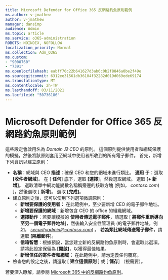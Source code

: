 ```yaml
---
title: Microsoft Defender for Office 365 反網路釣魚原則範例
ms.author: v-jmathew
author: v-jmathew
manager: dansimp
audience: Admin
ms.topic: article
ms.service: o365-administration
ROBOTS: NOINDEX, NOFOLLOW
localization_priority: Normal
ms.collection: Adm_O365
ms.custom:
- "9000760"
- "7391"
ms.openlocfilehash: eabff70c22b641627d3ab6c0b2f8846a0be2f49e
ms.sourcegitcommit: 6312ee31561db36104f32282d019d069ede69174
ms.translationtype: MT
ms.contentlocale: zh-TW
ms.lasthandoff: 03/11/2021
ms.locfileid: "50736186"
---
```

# <a name="example-microsoft-defender-for-office-365-anti-phishing-policy"></a>Microsoft Defender for Office 365 反網路釣魚原則範例

這些設定會啟用名為 *Domain 及 CEO* 的原則。 這個原則提供使用者和網域保護的模擬，然後將該原則套用至網域中使用者所收到的所有電子郵件。 首先，新增下列資訊以建立原則：

- **名稱**：網域與 CEO **描述**：確保 CEO 和您的網域未進行類比。
  **適用** 于：選取 **[收件者網域**]。 在 [ **任何**] 底下，選取 **[選擇**]，然後選取網域。 選取 **[+ 新增]**。 選取清單中網功能變數名稱稱旁邊的核取方塊 (例如， *contoso.com*) ]，然後選取 [ **新增**]。 選取 **[完成]**。
- 建立原則之後，您可以使用下列選項微調原則：
  - **新增要保護的使用者：** 在此範例中，至少要新增 CEO 的電子郵件地址。
  - **新增要保護的網域**：新增包含 CEO 的 office 的組織網域。
  - **選擇動作**：若要讓模擬的 **使用者傳送電子郵件**，請選取 [ **將郵件重新導向至另一個電子郵件地址**]，然後輸入安全性管理員 (的電子郵件地址，例如， *securityadmin@contoso.com*) 。 **若為類比網域傳送電子郵件**，請選取 **[隔離郵件**]。
  - **信箱智慧**：根據預設，當您建立新的反網路釣魚原則時，會選取此選項。 請將此設定保留為 **[開啟]**，以獲得最佳結果。
  - **新增信任的寄件者和網域：** 在此範例中，請勿定義任何覆寫。
- 檢查您的設定之後，請選取 [ **建立這個原則** ] 或 [ **儲存**] （視需要）。

若要深入瞭解，請參閱 [Microsoft 365 中的反網路釣魚原則](https://go.microsoft.com/fwlink/?linkid=2092235)。
